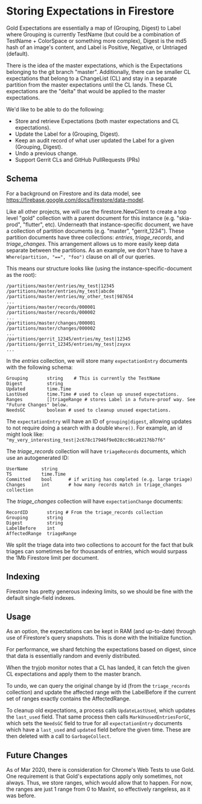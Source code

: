 Storing Expectations in Firestore
=================================

Gold Expectations are essentially a map of (Grouping, Digest) to Label where Grouping is
currently TestName (but could be a combination of TestName + ColorSpace or something
more complex), Digest is the md5 hash of an image's content, and Label is Positive, Negative,
or Untriaged (default).

There is the idea of the master expectations, which is the Expectations belonging to the
git branch "master". Additionally, there can be smaller CL expectations that belong
to a ChangeList (CL) and stay in a separate partition from the master expectations until the
CL lands. These CL expectations are the "delta" that would be applied to the master expectations.

We'd like to be able to do the following:

  - Store and retrieve Expectations (both master expectations and CL expectations).
  - Update the Label for a (Grouping, Digest).
  - Keep an audit record of what user updated the Label for a given (Grouping, Digest).
  - Undo a previous change.
  - Support Gerrit CLs and GitHub PullRequests (PRs)

Schema
------

For a background on Firestore and its data model, see
<https://firebase.google.com/docs/firestore/data-model>.

Like all other projects, we will use the firestore.NewClient to create a top level
"gold" collection with a parent document for this instance (e.g. "skia-prod", "flutter", etc).
Underneath that instance-specific document, we have a collection of partition documents (e.g.
"master", "gerrit_1234"). These partition documents have three collections: *entries*,
*triage_records*, and *triage_changes*. This arrangement allows us to more easily keep data
separate between the partitions. As an example, we don't have to have a
`Where(partition, "==", "foo")` clause on all of our queries.

This means our structure looks like (using the instance-specific-document as the root):
```
/partitions/master/entries/my_test|12345
/partitions/master/entries/my_test|abcde
/partitions/master/entries/my_other_test|987654
...
/partitions/master/records/000001
/partitions/master/records/000002
...
/partitions/master/changes/000001
/partitions/master/changes/000002
...
/partitions/gerrit_12345/entries/my_test|12345
/partitions/gerrit_12345/entries/my_test|zxyxx
...
```

In the *entries* collection, we will store many `expectationEntry` documents with
the following schema:

	Grouping       string    # This is currently the TestName
	Digest         string
	Updated        time.Time
	LastUsed       time.Time # used to clean up unused expectations.
	Ranges         []triageRange # stores Label in a future-proof way. See "Future Changes" below.
	NeedsGC        boolean # used to cleanup unused expectations.

The `expectationEntry` will have an ID of `grouping|digest`, allowing updates to not require
doing a search with a double `Where()`. For example, an id might look like:
`"my_very_interesting_test|2c678c17946f9e028cc98ca02176b7f6"`

The *triage_records* collection will have `triageRecords` documents, which use an autogenerated ID:

	UserName     string
	TS           time.Time
	Committed    bool      # if writing has completed (e.g. large triage)
	Changes      int       # how many records match in triage_changes collection

The *triage_changes* collection will have `expectationChange` documents:

	RecordID       string # From the triage_records collection
	Grouping       string
	Digest         string
	LabelBefore    int
	AffectedRange  triageRange

We split the triage data into two collections to account for the fact that bulk triages can
sometimes be for thousands of entries, which would surpass the 1Mb Firestore limit per document.

Indexing
--------
Firestore has pretty generous indexing limits, so we should be fine with the default single-field
indexes.

Usage
-----

As an option, the expectations can be kept in RAM (and up-to-date) through use of Firestore's
query snapshots. This is done with the Initialize function.

For performance, we shard fetching the expectations based on digest, since that data is essentially
random and evenly distributed.

When the tryjob monitor notes that a CL has landed, it can fetch the given CL expectations and
apply them to the master branch.

To undo, we can query the original change by id (from the `triage_records` collection) and update
the affected range with the LabelBefore if the current set of ranges exactly contains the
AffectedRange.

To cleanup old expectations, a process calls `UpdateLastUsed`, which updates the `last_used` field.
That same process then calls `MarkUnusedEntriesForGC`, which sets the `NeedsGC` field to true for
all `expectationEntry` documents which have a `last_used` and `updated` field before the given time.
These are then deleted with a call to `GarbageCollect`.

Future Changes
--------------

As of Mar 2020, there is consideration for Chrome's Web Tests to use Gold. One requirement is that
Gold's expectations apply only sometimes, not always. Thus, we store ranges, which would allow that
to happen. For now, the ranges are just 1 range from 0 to MaxInt, so effectively rangeless, as
it was before.